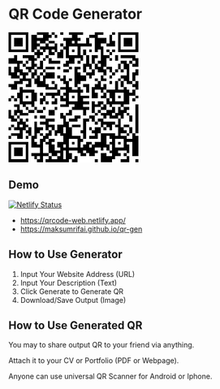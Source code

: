 # QR Code Generator

<img src="https://raw.githubusercontent.com/MaksumRifai/qr-gen/main/rifai-qr.png">

## Demo

[![Netlify Status](https://api.netlify.com/api/v1/badges/5c5ebed0-96df-491e-a18f-761609252ca2/deploy-status)](https://app.netlify.com/sites/qrcode-web/deploys)

- https://qrcode-web.netlify.app/
- https://maksumrifai.github.io/qr-gen

## How to Use Generator

1. Input Your Website Address (URL)
2. Input Your Description (Text)
3. Click Generate to Generate QR
4. Download/Save Output (Image)

## How to Use Generated QR

You may to share output QR to your friend via anything.

Attach it to your CV or Portfolio (PDF or Webpage).

Anyone can use universal QR Scanner for Android or Iphone.
